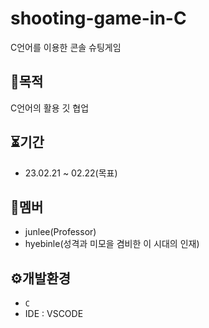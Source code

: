# shooting-game-in-C
C언어를 이용한 콘솔 슈팅게임

## 🎯목적
C언어의 활용
깃 협업

## ⏳기간
- 23.02.21 ~ 02.22(목표)

## 👥멤버
- junlee(Professor)
- hyebinle(성격과 미모을 겸비한 이 시대의 인재)

## ⚙️개발환경
- `C`
- IDE : VSCODE

